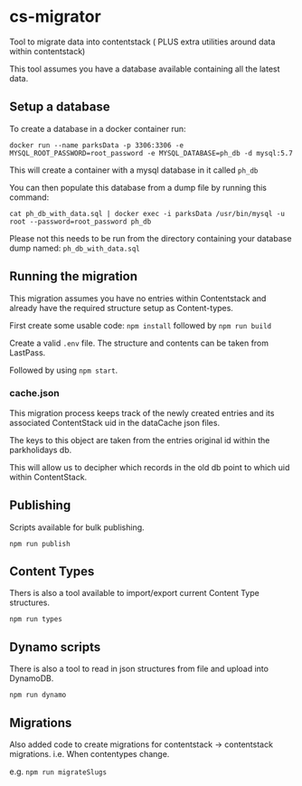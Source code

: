 # cs-migrator
Tool to migrate data into contentstack ( PLUS extra utilities around data within contentstack)

This tool assumes you have a database available containing all the latest data.


## Setup a database

To create a database in a docker container run:

```
docker run --name parksData -p 3306:3306 -e MYSQL_ROOT_PASSWORD=root_password -e MYSQL_DATABASE=ph_db -d mysql:5.7
```

This will create a container with a mysql database in it called `ph_db`

You can then populate this database from a dump file by running this command:

```
cat ph_db_with_data.sql | docker exec -i parksData /usr/bin/mysql -u root --password=root_password ph_db

```

Please not this needs to be run from the directory containing your database dump named: `ph_db_with_data.sql`


## Running the migration

This migration assumes you have no entries within Contentstack and already have the required structure setup as Content-types.

First create some usable code: `npm install` followed by `npm run build`

Create a valid `.env` file. The structure and contents can be taken from LastPass.

Followed by using `npm start`.



### cache.json

This migration process keeps track of the newly created entries and its associated ContentStack uid in the dataCache json files.

The keys to this object are taken from the entries original id within the parkholidays db.

This will allow us to decipher which records in the old db point to which uid within ContentStack.


## Publishing

Scripts available for bulk publishing.

`npm run publish`

## Content Types

Thers is also a tool available to import/export current Content Type structures.

`npm run types`


## Dynamo scripts

There is also a tool to read in json structures from file and upload into DynamoDB.

`npm run dynamo`

## Migrations

Also added code to create migrations for contentstack -> contentstack migrations. i.e. When contentypes change.

e.g. `npm run migrateSlugs`
